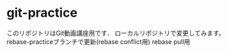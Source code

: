 ﻿# git-practice
このリポジトリはGit動画講座用です．
ローカルリポジトリで変更してみます。
rebase-practiceブランチで更新(rebase conflict用)
rebase pull用
